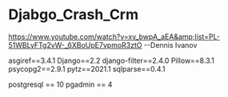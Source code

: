 # Djabgo_Crash_Crm
https://www.youtube.com/watch?v=xv_bwpA_aEA&amp;list=PL-51WBLyFTg2vW-_6XBoUpE7vpmoR3ztO  --Dennis Ivanov

asgiref==3.4.1
Django==2.2
django-filter==2.4.0
Pillow==8.3.1
psycopg2==2.9.1
pytz==2021.1
sqlparse==0.4.1

postgresql == 10
pgadmin == 4
